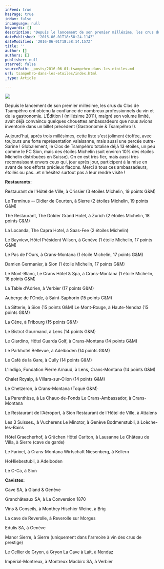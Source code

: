 ```yaml
---
inFeed: true
hasPage: true
inNav: false
inLanguage: null
keywords: []
description: 'Depuis le lancement de son premier millésime, les crus du Clos de Tsampéhro ont obtenu la confiance de nombreux professionnels du vin et de la gastronomie. L’Édition I (millésime 2011), malgré son volume limité, avait déjà convaincu quelques chouettes ambassadeurs que nous avions inventorié dans un billet précédent (Gastronomie & Tsampéhro !).'
datePublished: '2016-06-01T18:58:24.114Z'
dateModified: '2016-06-01T18:58:14.157Z'
title: ''
author: []
authors: []
publisher: null
starred: false
sourcePath: _posts/2016-06-01-tsampehro-dans-les-etoiles.md
url: tsampehro-dans-les-etoiles/index.html
_type: Article

---
```

![](https://the-grid-user-content.s3-us-west-2.amazonaws.com/82f806e1-a7cc-46c4-95cf-dbd53b39e136.jpg)

Depuis le lancement de son premier millésime, les crus du Clos de Tsampéhro ont obtenu la confiance de nombreux professionnels du vin et de la gastronomie. L'Édition I (millésime 2011), malgré son volume limité, avait déjà convaincu quelques chouettes ambassadeurs que nous avions inventorié dans un billet précédent (Gastronomie & Tsampéhro !).

Aujourd'hui, après trois millésimes, cette liste s'est joliment étoffée, avec toujours une forte représentation valaisanne, mais aussi une percée outre-Sarine ! Globalement, le Clos de Tsampéhro totalise déjà 13 étoiles, un peu comme le FC Sion, mais des étoiles Michelin (soit environ 10% des étoiles Michelin distribuées en Suisse). On en est très fier, mais aussi très reconnaissant envers ceux qui, jour après jour, participent à la mise en avant de nos efforts précieux flacons. Merci à tous ces ambassadeurs, étoilés ou pas...et n'hésitez surtout pas à leur rendre visite ! 

**Restaurants:**

Restaurant de l'Hôtel de Ville, à Crissier (3 étoiles Michelin, 19 points G&M)

Le Terminus -- Didier de Courten, à Sierre (2 étoiles Michelin, 19 points G&M) 

The Restaurant, The Dolder Grand Hotel, à Zurich (2 étoiles Michelin, 18 points G&M) 

La Locanda, The Capra Hotel, à Saas-Fee (2 étoiles Michelin)

Le Bayview, Hôtel Président Wilson, à Genève (1 étoile Michelin, 17 points G&M) 

Le Pas de l'Ours, à Crans-Montana (1 étoile Michelin, 17 points G&M)

Damien Germanier, à Sion (1 étoile Michelin, 17 points G&M) 

Le Mont-Blanc, Le Crans Hôtel & Spa, à Crans-Montana (1 étoile Michelin, 16 points G&M) 

La Table d'Adrien, à Verbier (17 points G&M) 

Auberge de l'Onde, à Saint-Saphorin (15 points G&M) 

La Sitterie, à Sion (15 points G&M) Le Mont-Rouge, à Haute-Nendaz (15 points G&M) 

La Cène, à Fribourg (15 points G&M) 

Le Bistrot Gourmand, à Lens (14 points G&M) 

Le Giardino, Hôtel Guarda Golf, à Crans-Montana (14 points G&M) 

Le Parkhotel Bellevue, à Adelboden (14 points G&M) 

Le Café de la Gare, à Cully (14 points G&M) 

L'Indigo, Fondation Pierre Arnaud, à Lens, Crans-Montana (14 points G&M) 

Chalet Royalp, à Villars-sur-Ollon (14 points G&M) 

Le Chetzeron, à Crans-Montana (Toqué G&M) 

La Parenthèse, à La Chaux-de-Fonds Le Crans-Ambassador, à Crans-Montana 

Le Restaurant de l'Aéroport, à Sion Restaurant de l'Hôtel de Ville, à Attalens 

Les 3 Suisses., à Vucherens Le Minotor, à Genève Bodmenstubli, à Loèche-les-Bains 

Hôtel Graecherhof, à Grächen Hôtel Carlton, à Lausanne Le Château de Villa, à Sierre (cave de garde) 

Le Farinet, à Crans-Montana Wirtschaft Niesenberg, à Kellern

HoHliebestubli, à Adelboden 

Le C-Ca, à Sion 

**Cavistes:**

Cave SA, à Gland & Genève 

Granchâteaux SA, à La Conversion 1870 

Vins & Conseils, à Monthey Hischier Weine, à Brig 

La cave de Reverolle, à Reverolle sur Morges 

Edulis SA, à Genève 

Manor Sierre, à Sierre (uniquement dans l'armoire à vin des crus de prestige) 

Le Cellier de Gryon, à Gryon La Cave à Lait, à Nendaz 

Impérial-Montreux, à Montreux Macbirc SA, à Verbier